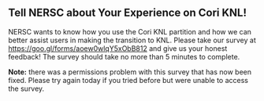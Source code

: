 ## Tell NERSC about Your Experience on Cori KNL!

NERSC wants to know how you use the Cori KNL partition and how we can better
assist users in making the transition to KNL. Please take our survey at 
<https://goo.gl/forms/aoew0wlqY5xObB812> and give us your honest feedback! The
survey should take no more than 5 minutes to complete.

**Note:** there was a permissions problem with this survey that has now been
fixed. Please try again today if you tried before but were unable to access the
survey.
